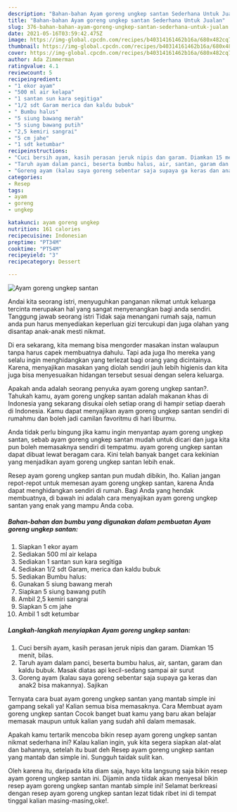 ```yaml
---
description: "Bahan-bahan Ayam goreng ungkep santan Sederhana Untuk Jualan"
title: "Bahan-bahan Ayam goreng ungkep santan Sederhana Untuk Jualan"
slug: 376-bahan-bahan-ayam-goreng-ungkep-santan-sederhana-untuk-jualan
date: 2021-05-16T03:59:42.475Z
image: https://img-global.cpcdn.com/recipes/b40314161462b16a/680x482cq70/ayam-goreng-ungkep-santan-foto-resep-utama.jpg
thumbnail: https://img-global.cpcdn.com/recipes/b40314161462b16a/680x482cq70/ayam-goreng-ungkep-santan-foto-resep-utama.jpg
cover: https://img-global.cpcdn.com/recipes/b40314161462b16a/680x482cq70/ayam-goreng-ungkep-santan-foto-resep-utama.jpg
author: Ada Zimmerman
ratingvalue: 4.1
reviewcount: 5
recipeingredient:
- "1 ekor ayam"
- "500 ml air kelapa"
- "1 santan sun kara segitiga"
- "1/2 sdt Garam merica dan kaldu bubuk"
- " Bumbu halus"
- "5 siung bawang merah"
- "5 siung bawang putih"
- "2,5 kemiri sangrai"
- "5 cm jahe"
- "1 sdt ketumbar"
recipeinstructions:
- "Cuci bersih ayam, kasih perasan jeruk nipis dan garam. Diamkan 15 menit, bilas."
- "Taruh ayam dalam panci, beserta bumbu halus, air, santan, garam dan kaldu bubuk. Masak diatas api kecil-sedang sampai air surut"
- "Goreng ayam (kalau saya goreng sebentar saja supaya ga keras dan anak2 bisa makannya). Sajikan"
categories:
- Resep
tags:
- ayam
- goreng
- ungkep

katakunci: ayam goreng ungkep 
nutrition: 161 calories
recipecuisine: Indonesian
preptime: "PT34M"
cooktime: "PT54M"
recipeyield: "3"
recipecategory: Dessert

---
```



![Ayam goreng ungkep santan](https://img-global.cpcdn.com/recipes/b40314161462b16a/680x482cq70/ayam-goreng-ungkep-santan-foto-resep-utama.jpg)

Andai kita seorang istri, menyuguhkan panganan nikmat untuk keluarga tercinta merupakan hal yang sangat menyenangkan bagi anda sendiri. Tanggung jawab seorang istri Tidak saja menangani rumah saja, namun anda pun harus menyediakan keperluan gizi tercukupi dan juga olahan yang disantap anak-anak mesti nikmat.

Di era  sekarang, kita memang bisa mengorder masakan instan walaupun tanpa harus capek membuatnya dahulu. Tapi ada juga lho mereka yang selalu ingin menghidangkan yang terlezat bagi orang yang dicintainya. Karena, menyajikan masakan yang diolah sendiri jauh lebih higienis dan kita juga bisa menyesuaikan hidangan tersebut sesuai dengan selera keluarga. 



Apakah anda adalah seorang penyuka ayam goreng ungkep santan?. Tahukah kamu, ayam goreng ungkep santan adalah makanan khas di Indonesia yang sekarang disukai oleh setiap orang di hampir setiap daerah di Indonesia. Kamu dapat menyajikan ayam goreng ungkep santan sendiri di rumahmu dan boleh jadi camilan favoritmu di hari liburmu.

Anda tidak perlu bingung jika kamu ingin menyantap ayam goreng ungkep santan, sebab ayam goreng ungkep santan mudah untuk dicari dan juga kita pun boleh memasaknya sendiri di tempatmu. ayam goreng ungkep santan dapat dibuat lewat beragam cara. Kini telah banyak banget cara kekinian yang menjadikan ayam goreng ungkep santan lebih enak.

Resep ayam goreng ungkep santan pun mudah dibikin, lho. Kalian jangan repot-repot untuk memesan ayam goreng ungkep santan, karena Anda dapat menghidangkan sendiri di rumah. Bagi Anda yang hendak membuatnya, di bawah ini adalah cara menyajikan ayam goreng ungkep santan yang enak yang mampu Anda coba.

<!--inarticleads1-->

##### Bahan-bahan dan bumbu yang digunakan dalam pembuatan Ayam goreng ungkep santan:

1. Siapkan 1 ekor ayam
1. Sediakan 500 ml air kelapa
1. Sediakan 1 santan sun kara segitiga
1. Sediakan 1/2 sdt Garam, merica dan kaldu bubuk
1. Sediakan  Bumbu halus:
1. Gunakan 5 siung bawang merah
1. Siapkan 5 siung bawang putih
1. Ambil 2,5 kemiri sangrai
1. Siapkan 5 cm jahe
1. Ambil 1 sdt ketumbar




<!--inarticleads2-->

##### Langkah-langkah menyiapkan Ayam goreng ungkep santan:

1. Cuci bersih ayam, kasih perasan jeruk nipis dan garam. Diamkan 15 menit, bilas.
1. Taruh ayam dalam panci, beserta bumbu halus, air, santan, garam dan kaldu bubuk. Masak diatas api kecil-sedang sampai air surut
1. Goreng ayam (kalau saya goreng sebentar saja supaya ga keras dan anak2 bisa makannya). Sajikan




Ternyata cara buat ayam goreng ungkep santan yang mantab simple ini gampang sekali ya! Kalian semua bisa memasaknya. Cara Membuat ayam goreng ungkep santan Cocok banget buat kamu yang baru akan belajar memasak maupun untuk kalian yang sudah ahli dalam memasak.

Apakah kamu tertarik mencoba bikin resep ayam goreng ungkep santan nikmat sederhana ini? Kalau kalian ingin, yuk kita segera siapkan alat-alat dan bahannya, setelah itu buat deh Resep ayam goreng ungkep santan yang mantab dan simple ini. Sungguh taidak sulit kan. 

Oleh karena itu, daripada kita diam saja, hayo kita langsung saja bikin resep ayam goreng ungkep santan ini. Dijamin anda tiidak akan menyesal bikin resep ayam goreng ungkep santan mantab simple ini! Selamat berkreasi dengan resep ayam goreng ungkep santan lezat tidak ribet ini di tempat tinggal kalian masing-masing,oke!.


